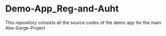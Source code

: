 # Demo-App_Reg-and-Auht
This repository consists all the source codes of the demo app for the main Abe-Garge-Project
